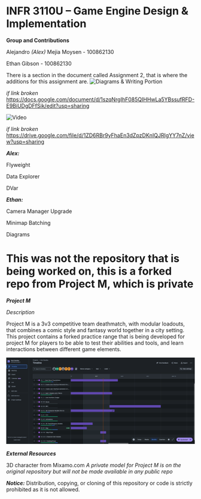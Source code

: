 # INFR 3110U – Game Engine Design & Implementation

**Group and Contributions**

Alejandro *(Alex)* Mejia Moysen - 100862130

Ethan Gibson - 100862130


There is a section in the document called Assignment 2, that is where the additions for this assignment are.
![Diagrams & Writing Portion](https://docs.google.com/document/d/1szqNrgIhF085QIHHwLa5YBssufRFD-E9BiUDgDFfSik/edit?usp=sharing)

*if link broken*
https://docs.google.com/document/d/1szqNrgIhF085QIHHwLa5YBssufRFD-E9BiUDgDFfSik/edit?usp=sharing


![Video](https://drive.google.com/file/d/1ZD6RBr9yFhaEn3dZpzDKnIQJRIgYY7nZ/view?usp=sharing)

*if link broken*
https://drive.google.com/file/d/1ZD6RBr9yFhaEn3dZpzDKnIQJRIgYY7nZ/view?usp=sharing

***Alex:***

Flyweight

Data Explorer

DVar


***Ethan:***

Camera Manager Upgrade

Minimap Batching

Diagrams


This was not the repository that is being worked on, this is a forked repo from Project M, which is private
=
***Project M***

*Description*

Project M is a 3v3 competitive team deathmatch, with modular loadouts, that combines a comic style and fantasy world together in a city setting.
This project contains a forked practice range that is being developed for project M for players to be able to test their abilities and tools, and learn interactions between different game elements.

![Jira Timeline](https://github.com/alex-memo/ProjectM-Assignment1/blob/main/JiraTimeline.png?raw=true)

***External Resources***

3D character from Mixamo.com *A private model for Project M is on the original repository but will not be made available in any public repo*

***Notice:*** Distribution, copying, or cloning of this repository or code is strictly prohibited as it is not allowed.
